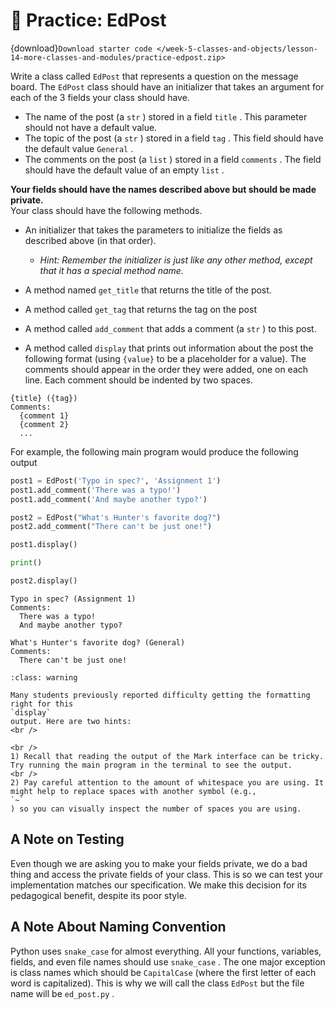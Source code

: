 # 🚧 Practice: EdPost

{download}`Download starter code </week-5-classes-and-objects/lesson-14-more-classes-and-modules/practice-edpost.zip>`

Write a class called `EdPost` that represents a question on the message board. The `EdPost` class should have an initializer that takes an argument for each of the 3 fields your class should have.  
-  The name of the post (a     `str`     ) stored in a field     `title`     . This parameter should not have a default value.  
-  The topic of the post (a     `str`     ) stored in a field     `tag`     . This field should have the default value     `General`     .  
-  The comments on the post (a     `list`     ) stored in a field     `comments`     . The field should have the default value of an empty     `list`     .  

**Your fields should have the names described above but should be made private.**   
Your class should have the following methods.  
-  An initializer that takes the parameters to initialize the fields as described above (in that order).  
    -  *Hint: Remember the initializer is just like any other method, except that it has a special method name.*   

-  A method named     `get_title`     that returns the title of the post.  
-  A method called     `get_tag`     that returns the tag on the post  
-  A method called     `add_comment`     that adds a comment (a     `str`     ) to this post.  
-  A method called     `display`     that prints out information about the post the following format (using     `{value}`     to be a placeholder for a value). The comments should appear in the order they were added, one on each line. Each comment should be indented by two spaces.  

```text
{title} ({tag})
Comments:
  {comment 1}
  {comment 2}
  ...
````

For example, the following main program would produce the following output  
```python
post1 = EdPost('Typo in spec?', 'Assignment 1')
post1.add_comment('There was a typo!')
post1.add_comment('And maybe another typo?')

post2 = EdPost("What's Hunter's favorite dog?")
post2.add_comment("There can't be just one!")

post1.display()

print()

post2.display()
```

```text
Typo in spec? (Assignment 1)
Comments:
  There was a typo!
  And maybe another typo?

What's Hunter's favorite dog? (General)
Comments:
  There can't be just one!

````


```{admonition} Warning
:class: warning

Many students previously reported difficulty getting the formatting right for this
`display`
output. Here are two hints:
<br />

<br />
1) Recall that reading the output of the Mark interface can be tricky. Try running the main program in the terminal to see the output.
<br />
2) Pay careful attention to the amount of whitespace you are using. It might help to replace spaces with another symbol (e.g.,
`~`
) so you can visually inspect the number of spaces you are using.

```

##  A Note on Testing  

Even though we are asking you to make your fields private, we do a bad thing and access the private fields of your class. This is so we can test your implementation matches our specification. We make this decision for its pedagogical benefit, despite its poor style.  
##  A Note About Naming Convention  

Python uses `snake_case` for almost everything. All your functions, variables, fields, and even file names should use `snake_case` . The one major exception is class names which should be `CapitalCase` (where the first letter of each word is capitalized). This is why we will call the class `EdPost` but the file name will be `ed_post.py` .  
